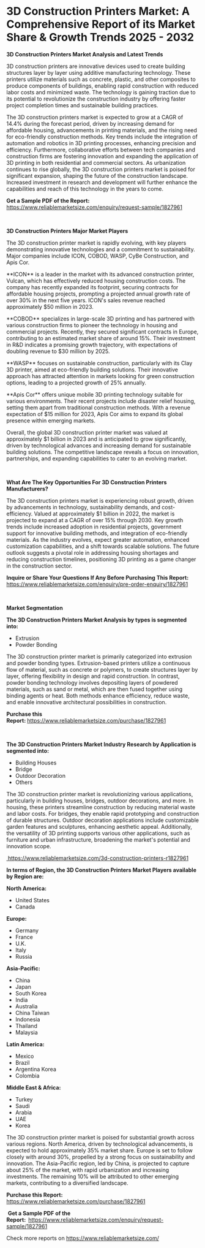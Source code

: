 <p><h1>3D Construction Printers Market: A Comprehensive Report of its Market Share & Growth Trends 2025 - 2032</h1></p><p><strong>3D Construction Printers Market Analysis and Latest Trends</strong></p>
<p><p>3D construction printers are innovative devices used to create building structures layer by layer using additive manufacturing technology. These printers utilize materials such as concrete, plastic, and other composites to produce components of buildings, enabling rapid construction with reduced labor costs and minimized waste. The technology is gaining traction due to its potential to revolutionize the construction industry by offering faster project completion times and sustainable building practices.</p><p>The 3D construction printers market is expected to grow at a CAGR of 14.4% during the forecast period, driven by increasing demand for affordable housing, advancements in printing materials, and the rising need for eco-friendly construction methods. Key trends include the integration of automation and robotics in 3D printing processes, enhancing precision and efficiency. Furthermore, collaborative efforts between tech companies and construction firms are fostering innovation and expanding the application of 3D printing in both residential and commercial sectors. As urbanization continues to rise globally, the 3D construction printers market is poised for significant expansion, shaping the future of the construction landscape. Increased investment in research and development will further enhance the capabilities and reach of this technology in the years to come.</p></p>
<p><strong>Get a Sample PDF of the Report:&nbsp;</strong> <a href="https://www.reliablemarketsize.com/enquiry/request-sample/1827961?utm_campaign=1898&utm_medium=2&utm_source=Github&utm_content=ia&utm_term=09042025&utm_id=3d-construction-printers">https://www.reliablemarketsize.com/enquiry/request-sample/1827961</a></p>
<p>&nbsp;</p>
<p><strong>3D Construction Printers Major Market Players</strong></p>
<p><p>The 3D construction printer market is rapidly evolving, with key players demonstrating innovative technologies and a commitment to sustainability. Major companies include ICON, COBOD, WASP, CyBe Construction, and Apis Cor.</p><p>**ICON** is a leader in the market with its advanced construction printer, Vulcan, which has effectively reduced housing construction costs. The company has recently expanded its footprint, securing contracts for affordable housing projects, prompting a projected annual growth rate of over 30% in the next five years. ICON's sales revenue reached approximately $50 million in 2023.</p><p>**COBOD** specializes in large-scale 3D printing and has partnered with various construction firms to pioneer the technology in housing and commercial projects. Recently, they secured significant contracts in Europe, contributing to an estimated market share of around 15%. Their investment in R&D indicates a promising growth trajectory, with expectations of doubling revenue to $30 million by 2025.</p><p>**WASP** focuses on sustainable construction, particularly with its Clay 3D printer, aimed at eco-friendly building solutions. Their innovative approach has attracted attention in markets looking for green construction options, leading to a projected growth of 25% annually.</p><p>**Apis Cor** offers unique mobile 3D printing technology suitable for various environments. Their recent projects include disaster relief housing, setting them apart from traditional construction methods. With a revenue expectation of $15 million for 2023, Apis Cor aims to expand its global presence within emerging markets.</p><p>Overall, the global 3D construction printer market was valued at approximately $1 billion in 2023 and is anticipated to grow significantly, driven by technological advances and increasing demand for sustainable building solutions. The competitive landscape reveals a focus on innovation, partnerships, and expanding capabilities to cater to an evolving market.</p></p>
<p>&nbsp;</p>
<p><strong>What Are The Key Opportunities For 3D Construction Printers Manufacturers?</strong></p>
<p><p>The 3D construction printers market is experiencing robust growth, driven by advancements in technology, sustainability demands, and cost-efficiency. Valued at approximately $1 billion in 2022, the market is projected to expand at a CAGR of over 15% through 2030. Key growth trends include increased adoption in residential projects, government support for innovative building methods, and integration of eco-friendly materials. As the industry evolves, expect greater automation, enhanced customization capabilities, and a shift towards scalable solutions. The future outlook suggests a pivotal role in addressing housing shortages and reducing construction timelines, positioning 3D printing as a game changer in the construction sector.</p></p>
<p><strong>Inquire or Share Your Questions If Any Before Purchasing This Report:</strong> <a href="https://www.reliablemarketsize.com/enquiry/pre-order-enquiry/1827961?utm_campaign=1898&utm_medium=2&utm_source=Github&utm_content=ia&utm_term=09042025&utm_id=3d-construction-printers">https://www.reliablemarketsize.com/enquiry/pre-order-enquiry/1827961</a></p>
<p>&nbsp;</p>
<p><strong>Market Segmentation</strong></p>
<p><strong>The 3D Construction Printers Market Analysis by types is segmented into:</strong></p>
<p><ul><li>Extrusion</li><li>Powder Bonding</li></ul></p>
<p><p>The 3D construction printer market is primarily categorized into extrusion and powder bonding types. Extrusion-based printers utilize a continuous flow of material, such as concrete or polymers, to create structures layer by layer, offering flexibility in design and rapid construction. In contrast, powder bonding technology involves depositing layers of powdered materials, such as sand or metal, which are then fused together using binding agents or heat. Both methods enhance efficiency, reduce waste, and enable innovative architectural possibilities in construction.</p></p>
<p><strong>Purchase this Report:&nbsp;</strong><a href="https://www.reliablemarketsize.com/purchase/1827961?utm_campaign=1898&utm_medium=2&utm_source=Github&utm_content=ia&utm_term=09042025&utm_id=3d-construction-printers">https://www.reliablemarketsize.com/purchase/1827961</a></p>
<p>&nbsp;</p>
<p><strong>The 3D Construction Printers Market Industry Research by Application is segmented into:</strong></p>
<p><ul><li>Building Houses</li><li>Bridge</li><li>Outdoor Decoration</li><li>Others</li></ul></p>
<p><p>The 3D construction printer market is revolutionizing various applications, particularly in building houses, bridges, outdoor decorations, and more. In housing, these printers streamline construction by reducing material waste and labor costs. For bridges, they enable rapid prototyping and construction of durable structures. Outdoor decoration applications include customizable garden features and sculptures, enhancing aesthetic appeal. Additionally, the versatility of 3D printing supports various other applications, such as furniture and urban infrastructure, broadening the market's potential and innovation scope.</p></p>
<p><a href="https://www.reliablemarketsize.com/3d-construction-printers-r1827961?utm_campaign=1898&utm_medium=2&utm_source=Github&utm_content=ia&utm_term=09042025&utm_id=3d-construction-printers">&nbsp;https://www.reliablemarketsize.com/3d-construction-printers-r1827961</a></p>
<p><strong>In terms of Region, the 3D Construction Printers Market Players available by Region are:</strong></p>
<p>
    <p> <strong> North America: </strong>
        <ul>
            <li>United States</li>
            <li>Canada</li>
        </ul>
        </p> 
    <p> <strong> Europe: </strong>
        <ul>
            <li>Germany</li>
            <li>France</li>
            <li>U.K.</li>
            <li>Italy</li>
            <li>Russia</li>
        </ul>
        </p> 
    <p> <strong> Asia-Pacific: </strong>
        <ul>
            <li>China</li>
            <li>Japan</li>
            <li>South Korea</li>
            <li>India</li>
            <li>Australia</li>
            <li>China Taiwan</li>
            <li>Indonesia</li>
            <li>Thailand</li>
            <li>Malaysia</li>
        </ul>
        </p> 
    <p> <strong> Latin America: </strong>
        <ul>
            <li>Mexico</li>
            <li>Brazil</li>
            <li>Argentina Korea</li>
            <li>Colombia</li>
        </ul>
        </p> 
    <p> <strong> Middle East & Africa: </strong>
        <ul>
            <li>Turkey</li>
            <li>Saudi</li>
            <li>Arabia</li>
            <li>UAE</li>
            <li>Korea</li>
        </ul>
    </p>
    </p>
<p><p>The 3D construction printer market is poised for substantial growth across various regions. North America, driven by technological advancements, is expected to hold approximately 35% market share. Europe is set to follow closely with around 30%, propelled by a strong focus on sustainability and innovation. The Asia-Pacific region, led by China, is projected to capture about 25% of the market, with rapid urbanization and increasing investments. The remaining 10% will be attributed to other emerging markets, contributing to a diversified landscape.</p></p>
<p><strong>Purchase this Report: </strong><a href="https://www.reliablemarketsize.com/purchase/1827961?utm_campaign=1898&utm_medium=2&utm_source=Github&utm_content=ia&utm_term=09042025&utm_id=3d-construction-printers">https://www.reliablemarketsize.com/purchase/1827961</a></p>
<p>&nbsp;<strong>Get a Sample PDF of the Report:&nbsp;&nbsp;</strong><a href="https://www.reliablemarketsize.com/enquiry/request-sample/1827961?utm_campaign=1898&utm_medium=2&utm_source=Github&utm_content=ia&utm_term=09042025&utm_id=3d-construction-printers">https://www.reliablemarketsize.com/enquiry/request-sample/1827961</a></p>
<p><strong></strong></p>
<p>Check more reports on <a href="https://www.reliablemarketsize.com/?utm_campaign=1898&utm_medium=2&utm_source=Github&utm_content=ia&utm_term=09042025&utm_id=3d-construction-printers">https://www.reliablemarketsize.com/</a></p>